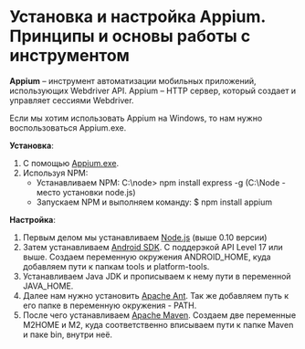 # Установка и настройка Appium. Принципы и основы работы с инструментом

**Appium** – инструмент автоматизации мобильных приложений, использующих Webdriver API. Appium – HTTP сервер, который создает и управляет сессиями Webdriver.

Если мы хотим использовать Appium на Windows, то нам нужно воспользоваться Appium.exe.

**Установка**:

1. С помощью [Appium.exe](https://github.com/appium/appium-dot-exe).
2. Используя NPM:
    * Устанавливаем NPM: C:\node> npm install express -g (C:\Node - место установки node.js)
    * Запускаем NPM и выполняем команду: $ npm install appium

**Настройка**:
1. Первым делом мы устанавливаем [Node.js](http://nodejs.org/download/) (выше 0.10 версии)
2. Затем устанавливаем [Android SDK](http://developer.android.com/sdk/index.html). С поддерэкой API Level 17 или выше. Создаем переменную окружения ANDROID_HOME, куда добавляем пути к папкам tools и platform-tools.
3. Устанавливаем Java JDK и прописываем к нему пути в переменной JAVA_HOME.
4. Далее нам нужно установить [Apache Ant](http://ant.apache.org/bindownload.cgi). Так же добавляем путь к его папке в переменную окружения - PATH.
5. После чего устанавливаем [Apache Maven](http://maven.apache.org/download.cgi). Создаем две переменные M2HOME и M2, куда соответственно вписываем пути к папке Maven и паке bin, внутри неё.
